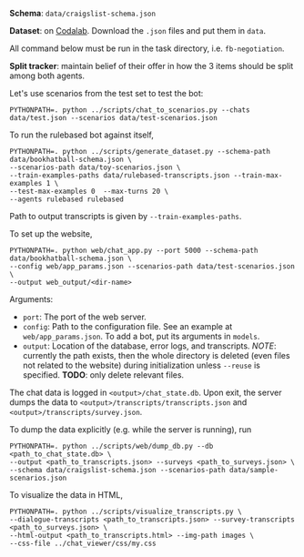 **Schema**: `data/craigslist-schema.json`

**Dataset**: on [Codalab](https://codalab.stanford.edu/bundles/0xd37b585db49243adbba3afe3960b42a2/).
Download the `.json` files and put them in `data`.

All command below must be run in the task directory, i.e. `fb-negotiation`.

**Split tracker**: maintain belief of their offer in how the 3 items should be split among both agents.


Let's use scenarios from the test set to test the bot:
```
PYTHONPATH=. python ../scripts/chat_to_scenarios.py --chats data/test.json --scenarios data/test-scenarios.json
```

To run the rulebased bot against itself,
```
PYTHONPATH=. python ../scripts/generate_dataset.py --schema-path data/bookhatball-schema.json \
--scenarios-path data/toy-scenarios.json \
--train-examples-paths data/rulebased-transcripts.json --train-max-examples 1 \
--test-max-examples 0  --max-turns 20 \
--agents rulebased rulebased
```
Path to output transcripts is given by `--train-examples-paths`.

To set up the website,
```
PYTHONPATH=. python web/chat_app.py --port 5000 --schema-path data/bookhatball-schema.json \
--config web/app_params.json --scenarios-path data/test-scenarios.json \
--output web_output/<dir-name>
```
Arguments:
- `port`: The port of the web server.
- `config`: Path to the configuration file. See an example at `web/app_params.json`. To add a bot, put its arguments in `models`. 
- `output`: Location of the database, error logs, and transcripts. *NOTE*: currently the path exists, then the whole directory is deleted (even files not related to the website) during initialization unless `--reuse` is specified. **TODO**: only delete relevant files.

The chat data is logged in `<output>/chat_state.db`.
Upon exit, the server dumps the data to `<output>/transcripts/transcripts.json` and `<output>/transcripts/survey.json`.

To dump the data explicitly (e.g. while the server is running), run
```
PYTHONPATH=. python ../scripts/web/dump_db.py --db <path_to_chat_state.db> \
--output <path_to_transcripts.json> --surveys <path_to_surveys.json> \
--schema data/craigslist-schema.json --scenarios-path data/sample-scenarios.json 
```

To visualize the data in HTML,
```
PYTHONPATH=. python ../scripts/visualize_transcripts.py \
--dialogue-transcripts <path_to_transcripts.json> --survey-transcripts <path_to_surveys.json> \
--html-output <path_to_transcripts.html> --img-path images \
--css-file ../chat_viewer/css/my.css
```
